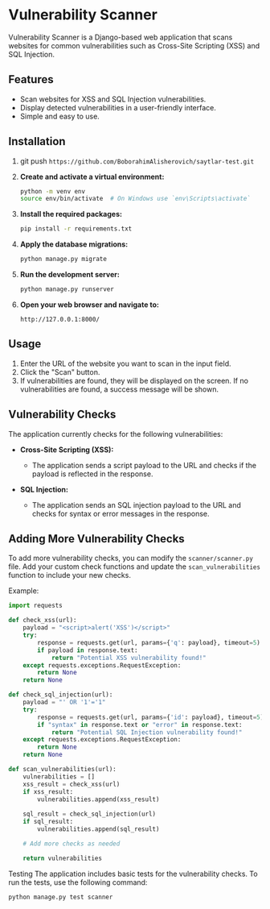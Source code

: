 # Vulnerability Scanner

Vulnerability Scanner is a Django-based web application that scans websites for common vulnerabilities such as Cross-Site Scripting (XSS) and SQL Injection.

## Features

- Scan websites for XSS and SQL Injection vulnerabilities.
- Display detected vulnerabilities in a user-friendly interface.
- Simple and easy to use.

## Installation

1. git push ```https://github.com/BoborahimAlisherovich/saytlar-test.git```
2. **Create and activate a virtual environment:**

    ```bash
    python -m venv env
    source env/bin/activate  # On Windows use `env\Scripts\activate`
    ```

3. **Install the required packages:**

    ```bash
    pip install -r requirements.txt
    ```

4. **Apply the database migrations:**

    ```bash
    python manage.py migrate
    ```

5. **Run the development server:**

    ```bash
    python manage.py runserver
    ```

6. **Open your web browser and navigate to:**

    ```
    http://127.0.0.1:8000/
    ```

## Usage

1. Enter the URL of the website you want to scan in the input field.
2. Click the "Scan" button.
3. If vulnerabilities are found, they will be displayed on the screen. If no vulnerabilities are found, a success message will be shown.

## Vulnerability Checks

The application currently checks for the following vulnerabilities:

- **Cross-Site Scripting (XSS):**
  - The application sends a script payload to the URL and checks if the payload is reflected in the response.

- **SQL Injection:**
  - The application sends an SQL injection payload to the URL and checks for syntax or error messages in the response.

## Adding More Vulnerability Checks

To add more vulnerability checks, you can modify the `scanner/scanner.py` file. Add your custom check functions and update the `scan_vulnerabilities` function to include your new checks.

Example:

```python
import requests

def check_xss(url):
    payload = "<script>alert('XSS')</script>"
    try:
        response = requests.get(url, params={'q': payload}, timeout=5)
        if payload in response.text:
            return "Potential XSS vulnerability found!"
    except requests.exceptions.RequestException:
        return None
    return None

def check_sql_injection(url):
    payload = "' OR '1'='1"
    try:
        response = requests.get(url, params={'id': payload}, timeout=5)
        if "syntax" in response.text or "error" in response.text:
            return "Potential SQL Injection vulnerability found!"
    except requests.exceptions.RequestException:
        return None
    return None

def scan_vulnerabilities(url):
    vulnerabilities = []
    xss_result = check_xss(url)
    if xss_result:
        vulnerabilities.append(xss_result)
    
    sql_result = check_sql_injection(url)
    if sql_result:
        vulnerabilities.append(sql_result)

    # Add more checks as needed

    return vulnerabilities
```   


Testing
The application includes basic tests for the vulnerability checks. To run the tests, use the following command:

```bash
python manage.py test scanner
```
